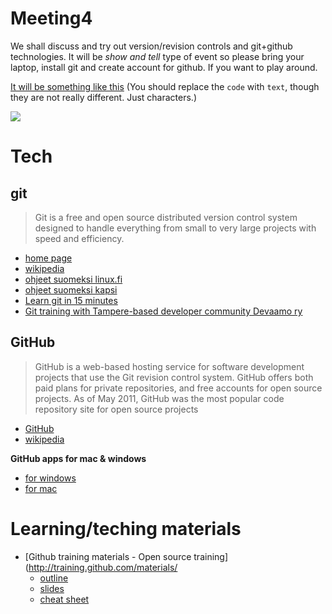 # Meeting4


We shall discuss and try out version/revision controls and git+github technologies. It will be *show and tell* type of event so please bring your laptop, install git and create account for github. If you want to play around. 

[It will be something like this](http://youtu.be/qT90jZP58jM) (You should replace the `code` with `text`, though they are not really different. Just characters.)

![](http://www.phdcomics.com/comics/archive/phd101212s.gif)


# Tech

## git

>Git is a free and open source distributed version control system designed to handle everything from small to very large projects with speed and efficiency. 

- [home page](http://git-scm.com/)
- [wikipedia](http://en.wikipedia.org/wiki/Git_%28software%29) 
- [ohjeet suomeksi linux.fi](http://linux.fi/wiki/Git)
- [ohjeet suomeksi kapsi](http://www.kapsi.fi/ohjeet/http-git.html)
- [Learn git in 15 minutes](http://try.github.io/levels/1/challenges/1)
- [Git training with Tampere-based developer community Devaamo ry](http://www.slideshare.net/ottokekalainen/git-training-with-devaamo)

## GitHub

>GitHub is a web-based hosting service for software development projects that use the Git revision control system. GitHub offers both paid plans for private repositories, and free accounts for open source projects. As of May 2011, GitHub was the most popular code repository site for open source projects


- [GitHub](https://github.com/)
- [wikipedia](http://en.wikipedia.org/wiki/GitHub)

**GitHub apps for mac & windows**

- [for windows](http://windows.github.com)
- [for mac](http://mac.github.com)


# Learning/teching materials


- [Github training materials - Open source training](http://training.github.com/materials/
    - [outline](http://training.github.com/materials/outlines/github-foundations.html)
    - [slides](http://training.github.com/materials/slides/github-foundations.html#/)
    - [cheat sheet](http://training.github.com/materials/cheatsheets/github-foundations.html)
